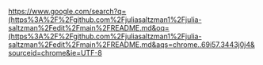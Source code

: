https://www.google.com/search?q=(https%3A%2F%2Fgithub.com%2Fjuliasaltzman1%2Fjulia-saltzman%2Fedit%2Fmain%2FREADME.md&oq=(https%3A%2F%2Fgithub.com%2Fjuliasaltzman1%2Fjulia-saltzman%2Fedit%2Fmain%2FREADME.md&aqs=chrome..69i57.3443j0j4&sourceid=chrome&ie=UTF-8
